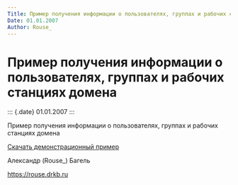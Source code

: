 ```yaml
---
Title: Пример получения информации о пользователях, группах и рабочих станциях домена
Date: 01.01.2007
Author: Rouse_
---
```



Пример получения информации о пользователях, группах и рабочих станциях домена
==============================================================================

::: {.date}
01.01.2007
:::

Пример получения информации о пользователях, группах и рабочих станциях
домена

[Скачать демонстрационный пример](domaininfo.zip)

Александр (Rouse\_) Багель

<https://rouse.drkb.ru>
